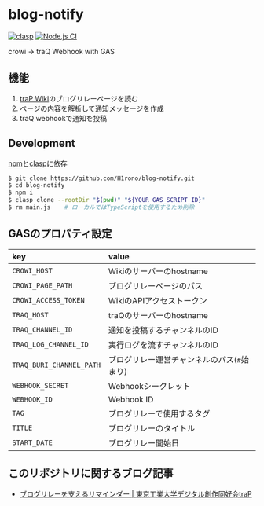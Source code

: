 # blog-notify

[![clasp](https://img.shields.io/badge/built%20with-clasp-4285f4.svg)](https://github.com/google/clasp)
[![Node.js CI](https://github.com/H1rono/blog-notify/actions/workflows/node.yml/badge.svg)](https://github.com/H1rono/blog-notify/actions/workflows/node.yml)

crowi → traQ Webhook with GAS

## 機能

1. [traP Wiki](https://github.com/traPtitech/crowi)のブログリレーページを読む
2. ページの内容を解析して通知メッセージを作成
3. traQ webhookで通知を投稿

## Development

[npm](https://www.npmjs.com/)と[clasp](https://github.com/google/clasp)に依存

```bash
$ git clone https://github.com/H1rono/blog-notify.git
$ cd blog-notify
$ npm i
$ clasp clone --rootDir "$(pwd)" "${YOUR_GAS_SCRIPT_ID}"
$ rm main.js    # ローカルではTypeScriptを使用するため削除
```

## GASのプロパティ設定

key | value
:-- | :--
`CROWI_HOST` | Wikiのサーバーのhostname
`CROWI_PAGE_PATH` | ブログリレーページのパス
`CROWI_ACCESS_TOKEN` | WikiのAPIアクセストークン
`TRAQ_HOST` | traQのサーバーのhostname
`TRAQ_CHANNEL_ID` | 通知を投稿するチャンネルのID
`TRAQ_LOG_CHANNEL_ID` | 実行ログを流すチャンネルのID
`TRAQ_BURI_CHANNEL_PATH` | ブログリレー運営チャンネルのパス(`#`始まり)
`WEBHOOK_SECRET` | Webhookシークレット
`WEBHOOK_ID` | Webhook ID
`TAG` | ブログリレーで使用するタグ
`TITLE` | ブログリレーのタイトル
`START_DATE` | ブログリレー開始日

## このリポジトリに関するブログ記事

- [ブログリレーを支えるリマインダー | 東京工業大学デジタル創作同好会traP](https://trap.jp/post/1992/)
